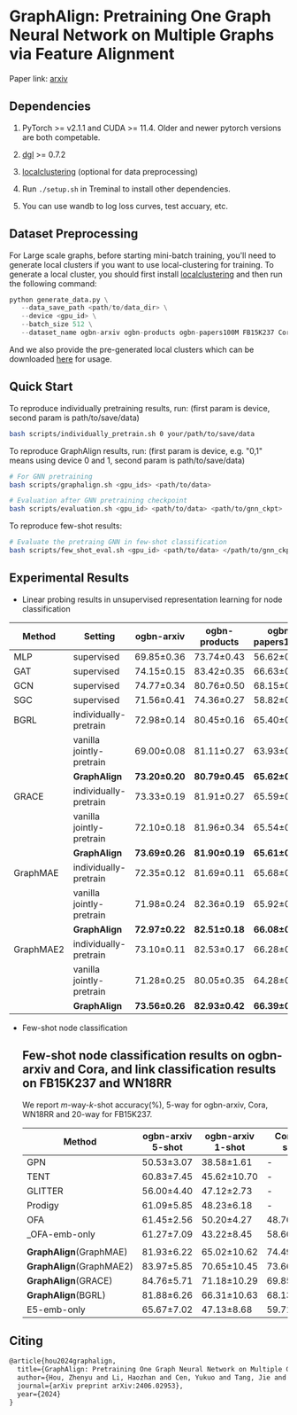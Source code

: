 # GraphAlign: Pretraining One Graph Neural Network on Multiple Graphs via Feature Alignment

Paper link: [arxiv](https://arxiv.org/abs/2406.02953)

## Dependencies

1. PyTorch >= v2.1.1 and CUDA >= 11.4. Older and newer pytorch versions are both competable.

2. [dgl](https://www.dgl.ai/pages/start.html) >= 0.7.2

3. [localclustering](https://github.com/kfoynt/LocalGraphClustering) (optional for data preprocessing)

4. Run `./setup.sh` in Treminal to install other dependencies.
   
5. You can use wandb to log loss curves, test accuary, etc.

## Dataset Preprocessing

For Large scale graphs, before starting mini-batch training, you'll need to generate local clusters if you want to use local-clustering for training. To generate a local cluster, you should first install [localclustering](https://github.com/kfoynt/LocalGraphClustering) and then run the following command:

 ````python
 python generate_data.py \
 	--data_save_path <path/to/data_dir> \
 	--device <gpu_id> \
 	--batch_size 512 \
 	--dataset_name ogbn-arxiv ogbn-products ogbn-papers100M FB15K237 Cora WN18RR
 ````

And we also provide the pre-generated local clusters which can be downloaded [here](https://drive.google.com/drive/folders/1f736S0pl_ypmh---b_pM3U1tK0PfFV0x?usp=sharing) for usage.

## Quick Start

To reproduce individually pretraining results, run: (first param is device, second param is path/to/save/data)
```bash
bash scripts/individually_pretrain.sh 0 your/path/to/save/data
```

To reproduce GraphAlign results, run: (first param is device, e.g. "0,1" means using device 0 and 1, second param is path/to/save/data)
```bash
# For GNN pretraining
bash scripts/graphalign.sh <gpu_ids> <path/to/data>

# Evaluation after GNN pretraining checkpoint
bash scripts/evaluation.sh <gpu_id> <path/to/data> <path/to/gnn_ckpt>
```

To reproduce few-shot results:
```bash
# Evaluate the pretraing GNN in few-shot classification
bash scripts/few_shot_eval.sh <gpu_id> <path/to/data> </path/to/gnn_ckpt>
```

## Experimental Results

- Linear probing results in unsupervised representation learning for node classification

| Method    | Setting                  | ogbn-arxiv     | ogbn-products  | ogbn-papers100M | Avg. gain |
| --------- | ------------------------ | -------------- | -------------- | --------------- | --------- |
| MLP       | supervised               | 69.85±0.36     | 73.74±0.43     | 56.62±0.21      | -         |
| GAT       | supervised               | 74.15±0.15     | 83.42±0.35     | 66.63±0.23      | -         |
| GCN       | supervised               | 74.77±0.34     | 80.76±0.50     | 68.15±0.08      | -         |
| SGC       | supervised               | 71.56±0.41     | 74.36±0.27     | 58.82±0.08      | -         |
| BGRL      | individually-pretrain    | 72.98±0.14     | 80.45±0.16     | 65.40±0.23      | -         |
|           | vanilla jointly-pretrain | 69.00±0.08     | 81.11±0.27     | 63.93±0.22      | -1.60     |
|           | **GraphAlign**           | **73.20±0.20** | **80.79±0.45** | **65.62±0.14**  | **+0.26** |
| GRACE     | individually-pretrain    | 73.33±0.19     | 81.91±0.27     | 65.59±0.13      | -         |
|           | vanilla jointly-pretrain | 72.10±0.18     | 81.96±0.34     | 65.54±0.18      | -0.41     |
|           | **GraphAlign**           | **73.69±0.26** | **81.90±0.19** | **65.61±0.17**  | **+0.12** |
| GraphMAE  | individually-pretrain    | 72.35±0.12     | 81.69±0.11     | 65.68±0.28      | -         |
|           | vanilla jointly-pretrain | 71.98±0.24     | 82.36±0.19     | 65.92±0.13      | +0.18     |
|           | **GraphAlign**           | **72.97±0.22** | **82.51±0.18** | **66.08±0.18**  | **+0.61** |
| GraphMAE2 | individually-pretrain    | 73.10±0.11     | 82.53±0.17     | 66.28±0.10      | -         |
|           | vanilla jointly-pretrain | 71.28±0.25     | 80.05±0.35     | 64.28±0.33      | -2.10     |
|           | **GraphAlign**           | **73.56±0.26** | **82.93±0.42** | **66.39±0.14**  | **+0.32** |

- Few-shot node classification

  ## Few-shot node classification results on ogbn-arxiv and Cora, and link classification results on FB15K237 and WN18RR

  We report $m$-way-$k$-shot accuracy(%), 5-way for ogbn-arxiv, Cora, WN18RR and 20-way for FB15K237.

  | Method                | ogbn-arxiv 5-shot | ogbn-arxiv 1-shot | Cora 5-shot | Cora 1-shot | WN18RR 5-shot | WN18RR 1-shot | FB15K237 5-shot | FB15K237 1-shot |
  | --------------------- | ----------------- | ----------------- | ----------- | ----------- | ------------- | ------------- | --------------- | --------------- |
  | GPN                   | 50.53±3.07        | 38.58±1.61        | -           | -           | -             | -             | -               | -               |
  | TENT                  | 60.83±7.45        | 45.62±10.70       | -           | -           | -             | -             | -               | -               |
  | GLITTER               | 56.00±4.40        | 47.12±2.73        | -           | -           | -             | -             | -               | -               |
  | Prodigy               | 61.09±5.85        | 48.23±6.18        | -           | -           | -             | -             | 74.92±6.03      | 55.49±6.88      |
  | OFA                   | 61.45±2.56        | 50.20±4.27        | 48.76±2.65  | 34.04±4.10  | 46.32±4.18    | 33.86±3.41    | 82.56±1.58      | 75.39±2.86      |
  | _OFA-emb-only        | 61.27±7.09        | 43.22±8.45        | 58.60±6.72  | 40.87±8.26  | 54.87±9.73    | 39.72±9.35    | 59.11±6.95      | 43.03±7.17      |
  |     | | | | | ||||
  | **GraphAlign**(GraphMAE) | 81.93±6.22        | 65.02±10.62       | 74.49±6.43  | 55.55±9.86  | 60.19±10.31   | 45.08±10.55   | 79.92±5.54      | 63.01±7.29      |
  | **GraphAlign**(GraphMAE2) | 83.97±5.85        | 70.65±10.45       | 73.66±6.75  | 56.87±9.98  | 55.95±10.49   | 42.22±10.04   | 79.86±5.53      | 63.56±7.31      |
  | **GraphAlign**(GRACE) | 84.76±5.71        | 71.18±10.29       | 69.85±7.19  | 52.60±10.10 | 53.11±10.24   | 39.58±9.42    | 75.04±5.98      | 60.09±7.36      |
  | **GraphAlign**(BGRL)  | 81.88±6.26        | 66.31±10.63       | 68.13±6.84  | 50.19±9.49  | 51.97±10.66   | 38.72±9.77    | 77.74±5.87      | 61.48±7.44      |
  | E5-emb-only           | 65.67±7.02        | 47.13±8.68        | 59.71±6.71  | 41.58±8.11  | 56.52±9.65    | 41.53±9.36    | 58.43±6.94      | 42.06±7.11      |

## Citing

```latex
@article{hou2024graphalign,
  title={GraphAlign: Pretraining One Graph Neural Network on Multiple Graphs via Feature Alignment},
  author={Hou, Zhenyu and Li, Haozhan and Cen, Yukuo and Tang, Jie and Dong, Yuxiao},
  journal={arXiv preprint arXiv:2406.02953},
  year={2024}
}
```

